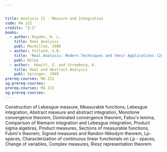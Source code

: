 ```yaml
---


title: Analysis II - Measure and Integration
code: MA 222
credits: "3:1"
books:
  - author: Royden, H. L.
    title: Real Analysis
    publ: Macmillan, 1988
  - author: Folland, G.B.
    title: 'Real Analysis: Modern Techniques and their Applications (2nd Ed.)'
    publ: Wiley
  - author:  Hewitt, E. and Stromberg, K.     
    title: Real and Abstract Analysis
    publ: Springer, 1969
prereq-courses: MA 221
ug-prereq-courses: 
prereq-courses: MA 221
ug-prereq-courses: 
---
```



Construction of Lebesgue measure, Measurable functions, Lebesgue integration,
Abstract measure and abstract integration, Monotone convergence theorem,
Dominated convergence theorem, Fatou's lemma, Comparison of Riemann integration
and Lebesgue integration, Product sigma algebras, Product measures, Sections of
measurable functions, Fubini's theorem, Signed measures and Randon-Nikodym
theorem, Lp-spaces, Characterization of continuous linear functionals on Lp -
spaces, Change of variables, Complex measures, Riesz representation theorem.
 
